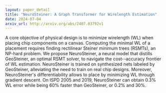 ```yaml
---
layout: paper_detail
title: "NeuroSteiner: A Graph Transformer for Wirelength Estimation"
date: 2024-07-04
arxiv_url: http://arxiv.org/abs/2407.03792v1
---
```


A core objective of physical design is to minimize wirelength (WL) when placing chip components on a canvas. Computing the minimal WL of a placement requires finding rectilinear Steiner minimum trees (RSMTs), an NP-hard problem. We propose NeuroSteiner, a neural model that distills GeoSteiner, an optimal RSMT solver, to navigate the cost--accuracy frontier of WL estimation. NeuroSteiner is trained on synthesized nets labeled by GeoSteiner, alleviating the need to train on real chip designs. Moreover, NeuroSteiner's differentiability allows to place by minimizing WL through gradient descent. On ISPD 2005 and 2019, NeuroSteiner can obtain 0.3% WL error while being 60% faster than GeoSteiner, or 0.2% and 30%.
